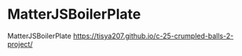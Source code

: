 # MatterJSBoilerPlate
MatterJSBoilerPlate
 https://tisya207.github.io/c-25-crumpled-balls-2-project/
